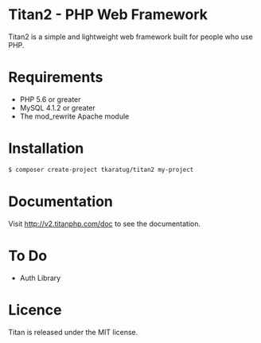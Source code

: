 # Titan2 - PHP Web Framework
Titan2 is a simple and lightweight web framework built for people who use PHP.

# Requirements
* PHP 5.6 or greater
* MySQL 4.1.2 or greater
* The mod_rewrite Apache module

# Installation
```sh
$ composer create-project tkaratug/titan2 my-project
```

# Documentation
Visit http://v2.titanphp.com/doc to see the documentation.

# To Do
- Auth Library

# Licence
Titan is released under the MIT license.
